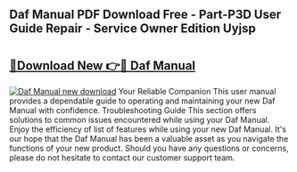 ## Daf Manual PDF Download Free - Part-P3D User Guide Repair - Service Owner Edition Uyjsp

# <h2><a href="http://cf17333.oget.top/?id=Daf+Manual">🔗Download New 👉🔴 Daf Manual</a></h2>

[![Daf Manual new download](https://i.imgur.com/5g1atiW.png)](http://cf17333.oget.top/?id=Daf+Manual)
Your Reliable Companion This user manual provides a dependable guide to operating and maintaining your new Daf Manual with confidence. Troubleshooting Guide This section offers solutions to common issues encountered while using your Daf Manual. Enjoy the efficiency of list of features while using your new Daf Manual. It's our hope that the Daf Manual has been a valuable asset as you navigate the functions of your new product. Should you have any questions or concerns, please do not hesitate to contact our customer support team.
